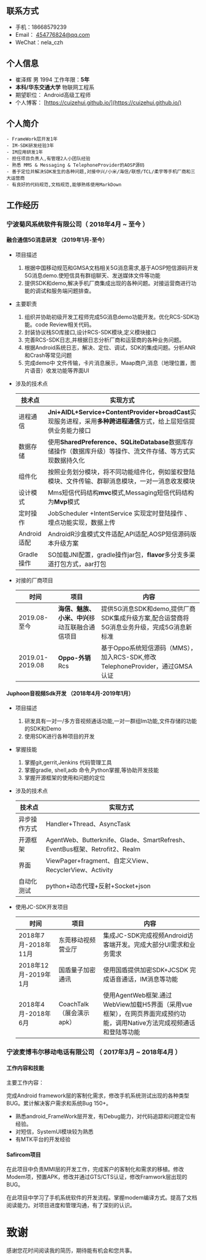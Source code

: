 ## 联系方式

- 手机：18668579239    
- Email： 454776824@qq.com   
- WeChat：nela_czh

## 个人信息

- 崔泽辉 男 1994                             工作年限：**5年**
- **本科/华东交通大学**                        物联网工程系 
- 期望职位：                                  Android高级工程师
- 个人博客： [https://cuizehui.github.io/](https://cuizehui.github.io/) 

## 个人简介

    - FrameWork层开发1年
    - IM-SDK研发经验3年
    - IM应用研发1年
    - 担任项目负责人,有管理2人小团队经验
    - 熟悉 MMS & Messaging & TelephoneProvider的AOSP源码
    - 善于定位并解决SDK发生的各种问题,对接中兴/小米/海信/联想/TCL/柔宇等手机厂商和三大运营商
    - 有良好的代码规范,文档规范,能够熟练使用MarkDown

## 工作经历

### **宁波菊风系统软件有限公司**（ 2018年4月 ~ 至今 ）

#### 融合通信5G消息研发 （2019年1月-至今）


- 项目描述
    
    1. 根据中国移动规范和GMSA文档相关5G消息需求,基于AOSP短信源码开发5G消息demo.使短信具有群组聊天、发送媒体文件等功能
    2. 提供SDK和demo,解决手机厂商集成出现的各种问题。对接运营商进行功能的调试和服务端问题排查。
        
- 主要职责
    
    1. 组织并协助初级开发工程师完成5G消息demo功能开发。优化RCS-SDK功能。code Review相关代码。
    2. 封装协议栈SO库接口,设计RCS-SDK模块,定义模块接口
    3. 完善RCS-SDK日志,并根据日志分析厂商和运营商的各种业务问题。
    4. 根据Android系统日志，解决、定位、调试，SDK的集成问题。分析ANR和Crash等常见问题
    5. 完成demo中 文件传输，卡片消息展示，Maap商户,消息（地理位置，图片语音）收发功能等界面UI


- 涉及的技术点

   |技术点| 实现方式|
   |-----|--------------------------------------------------------------------|
   |进程通信    | **Jni+AIDL+Service+ContentProvider+broadCast**实现服务进程，采用**多种跨进程通信**方式，给上层短信提供业务能力接口|
   |数据存储    |  使用**SharedPreference、SQLiteDatabase**数据库存储操作（数据库升级）等操作、流文件存储、等方式实现数据持久化|
   |组件化    | 按照业务划分模块，将不同功能组件化，例如鉴权登陆模块、文件传输、群聊消息模块，一对一消息收发模块|
   |设计模式   | Mms短信代码结构**mvc**模式,Messaging短信代码结构为**Mvp**模式 |
   |定时操作    |JobScheduler +IntentService 实现定时登陆操作 、埋点功能实现，数据上传 |
   |Android适配|AndroidR沙盒模式文件适配,API适配,AOSP短信源码版本升级方案|
   |Gradle操作 | SO加载JNI配置，gradle操作jar包，**flavor**多分支多渠道打包方式，aar打包|

- 对接的厂商项目

    |时间 | 项目 | 内容|
    |-----|-----|----|
    |2019.08-至今|**海信、魅族、小米、中兴**移动互联融合通信项目|提供5G消息SDK和demo,提供厂商SDK集成升级方案,配合运营商将5G消息业务升级，完成5G消息新标准|
    |2019.01-2019.08|**Oppo-外销**Rcs|基于Oppo系统短信源码（MMS），加入RCS-SDK,修改TelephoneProvider，通过GMSA认证|
    

#### Juphoon音视频Sdk开发 （2018年4月-2019年1月）



- 项目描述
    
    1. 研发具有一对一/多方音视频通话功能,一对一群组Im功能,文件存储的功能的SDK和Demo
    2. 使用SDK进行各种项目的开发
       
- 掌握技能
    
    1. 掌握git,gerrit,Jenkins 代码管理工具
    2.  掌握gradle, shell,adb 命令,Python掌握,等协助开发技能
    3. 掌握开源框架的使用和问题的定位
        
- 涉及的技术点
  
  |技术点| 实现方式|
  |-----|--------------------------------------------------------------------|
  |异步操作方式|Handler+Thread、AsyncTask|
  |开源框架| AgentWeb、Butterknife、Glade、SmartRefresh、EventBus框架、Retrofit2、Realm|
  |界面 | ViewPager+fragment、自定义View、RecyclerView、Activity|
  |自动化测试| python+动态代理+反射+Socket+json |
 
 
- 使用JC-SDK开发项目
    
    |时间 | 项目 | 内容|
    |-----|-----|----|
    |2018年7月-2018年11月|东莞移动视频营业厅|集成JC-SDK完成视频Android访客端开发。完成大部分UI需求和业务需求|
    |2018年12月-2019年1月| 国盾量子加密通讯 |使用国盾提供加密SDK+JCSDK 完成语音通话，IM消息等功能|
    | 2018年4月-2018年6月 |CoachTalk（展会演示apk）| 使用AgentWeb框架.通过WebView加载H5界面（采用vue框架），在网页界面完成预约功能，调用Native方法完成视频通话和登陆等功能|

### **宁波麦博韦尔移动电话有限公司** （ 2017年3月 ~ 2018年4月 ）

#### 工作内容和技能

主要工作内容：

完成Android framework层的客制化需求，修改手机系统测试出现的各种类型BUG。累计解决客户需求和系统Bug 150+。

- 熟悉android_FrameWork层开发，有Debug能力，对代码追踪和问题定位有经验。
- 对短信，SystemUI模块较为熟悉
- 有MTK平台的开发经验


#### Safircom项目 

在此项目中负责MMI层的开发工作，完成客户的客制化和需求的移植。修改Modem项，预置APK，修改并通过GTS/CTS认证，修改Framwork层出现的BUG。

在此项目中学习了手机系统软件的开发流程。掌握modem编译方式。提高了文档阅读能力。对项目进度和管理沟通，有了深刻的认识。


# 致谢
感谢您花时间阅读我的简历，期待能有机会和您共事。



